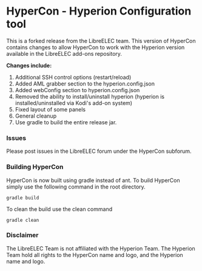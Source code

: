# HyperCon - Hyperion Configuration tool
This is a forked release from the LibreELEC team. This version of HyperCon contains changes to allow HyperCon to work with the Hyperion version available in the LibreELEC add-ons repository.

__Changes include:__
 1. Additional SSH control options (restart/reload)
 2. Added AML grabber section to the hyperion.config.json
 3. Added webConfig section to hyperion.config.json
 4. Removed the ability to install/uninstall hyperion (hyperion is installed/uninstalled via Kodi's add-on system)
 5. Fixed layout of some panels
 6. General cleanup
 7. Use gradle to build the entire release jar.

### Issues
Please post issues in the LibreELEC forum under the HyperCon subforum.

### Building HyperCon
HyperCon is now built using gradle instead of ant.
To build HyperCon simply use the following command in the root directory.
```
gradle build
```
To clean the build use the clean command
```
gradle clean
```
### Disclaimer

The LibreELEC Team is not affiliated with the Hyperion Team. The Hyperion Team hold all rights to the HyperCon name and logo, and the Hyperion name and logo.

